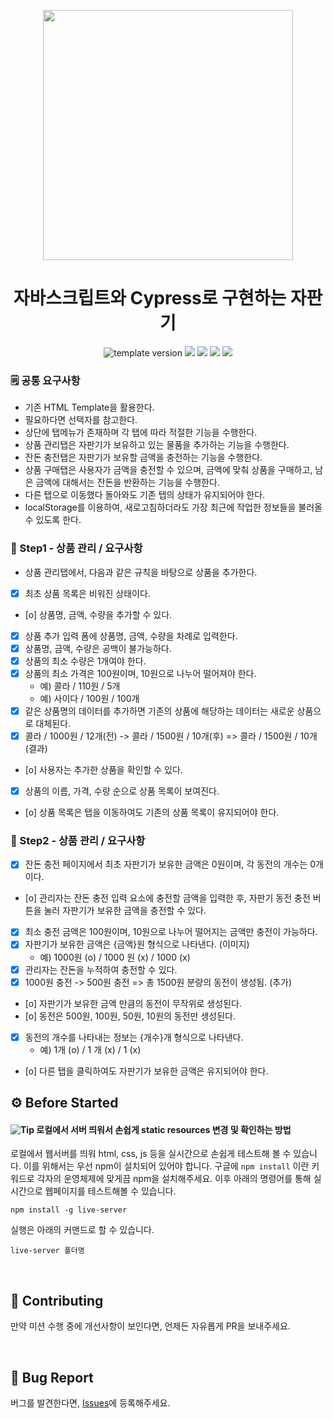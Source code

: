 <p align="middle" >
  <img src="https://nextstep-storage.s3.ap-northeast-2.amazonaws.com/536baaa17ed346bb851cc9f663edb069" width="400">
</p>
  <h1 align="middle">자바스크립트와 Cypress로 구현하는 자판기</h1>
  <p align="middle">
    <img src="https://img.shields.io/badge/version-1.0.0-blue?style=flat-square" alt="template version"/>
    <img src="https://img.shields.io/badge/language-html-red.svg?style=flat-square"/>
    <img src="https://img.shields.io/badge/language-css-blue.svg?style=flat-square"/>
    <img src="https://img.shields.io/badge/language-js-yellow.svg?style=flat-square"/>
    <img src="https://img.shields.io/badge/license-MIT-brightgreen.svg?style=flat-square"/>
  </p>
</p>

### 🗒 공통 요구사항

- 기존 HTML Template을 활용한다.
- 필요하다면 선택자를 참고한다.
- 상단에 탭메뉴가 존재하며 각 탭에 따라 적절한 기능을 수행한다.
- 상품 관리탭은 자판기가 보유하고 있는 물품을 추가하는 기능을 수행한다.
- 잔돈 충전탭은 자판기가 보유할 금액을 충전하는 기능을 수행한다.
- 상품 구매탭은 사용자가 금액을 충전할 수 있으며, 금액에 맞춰 상품을 구매하고, 남은 금액에 대해서는 잔돈을 반환하는 기능을 수행한다.
- 다른 탭으로 이동했다 돌아와도 기존 탭의 상태가 유지되어야 한다.
- localStorage를 이용하여, 새로고침하더라도 가장 최근에 작업한 정보들을 불러올 수 있도록 한다.

### 🎯 Step1 - 상품 관리 / 요구사항

- 상품 관리탭에서, 다음과 같은 규칙을 바탕으로 상품을 추가한다.
- [x] 최초 상품 목록은 비워진 상태이다.
- [o] 상품명, 금액, 수량을 추가할 수 있다.
- [x] 상품 추가 입력 폼에 상품명, 금액, 수량을 차례로 입력한다.
- [x] 상품명, 금액, 수량은 공백이 불가능하다.
- [x] 상품의 최소 수량은 1개여야 한다.
- [x] 상품의 최소 가격은 100원이며, 10원으로 나누어 떨어져야 한다.
  - 예) 콜라 / 110원 / 5개
  - 예) 사이다 / 100원 / 100개
- [x] 같은 상품명의 데이터를 추가하면 기존의 상품에 해당하는 데이터는 새로운 상품으로 대체된다.
- [x] 콜라 / 1000원 / 12개(전) -> 콜라 / 1500원 / 10개(후) => 콜라 / 1500원 / 10개(결과)
- [o] 사용자는 추가한 상품을 확인할 수 있다.
- [x] 상품의 이름, 가격, 수량 순으로 상품 목록이 보여진다.
- [o] 상품 목록은 탭을 이동하여도 기존의 상품 목록이 유지되어야 한다.

### 🎯 Step2 - 상품 관리 / 요구사항

- [x] 잔돈 충전 페이지에서 최초 자판기가 보유한 금액은 0원이며, 각 동전의 개수는 0개이다.
- [o] 관리자는 잔돈 충전 입력 요소에 충전할 금액을 입력한 후, 자판기 동전 충전 버튼을 눌러 자판기가 보유한 금액을 충전할 수 있다.
- [x] 최소 충전 금액은 100원이며, 10원으로 나누어 떨어지는 금액만 충전이 가능하다.
- [x] 자판기가 보유한 금액은 {금액}원 형식으로 나타낸다. (이미지)
  - 예) 1000원 (o) / 1000 원 (x) / 1000 (x)
- [x] 관리자는 잔돈을 누적하여 충전할 수 있다.
- [x] 1000원 충전 -> 500원 충전 => 총 1500원 분량의 동전이 생성됨. (추가)
- [o] 자판기가 보유한 금액 만큼의 동전이 무작위로 생성된다.
- [o] 동전은 500원, 100원, 50원, 10원의 동전만 생성된다.
- [x] 동전의 개수를 나타내는 정보는 {개수}개 형식으로 나타낸다.
  - 예) 1개 (o) / 1 개 (x) / 1 (x)
- [o] 다른 탭을 클릭하여도 자판기가 보유한 금액은 유지되어야 한다.

## ⚙️ Before Started

#### <img alt="Tip" src="https://img.shields.io/static/v1.svg?label=&message=Tip&style=flat-square&color=673ab8"> 로컬에서 서버 띄워서 손쉽게 static resources 변경 및 확인하는 방법

로컬에서 웹서버를 띄워 html, css, js 등을 실시간으로 손쉽게 테스트해 볼 수 있습니다. 이를 위해서는 우선 npm이 설치되어 있어야 합니다. 구글에 `npm install` 이란 키워드로 각자의 운영체제에 맞게끔 npm을 설치해주세요. 이후 아래의 명령어를 통해 실시간으로 웹페이지를 테스트해볼 수 있습니다.

```
npm install -g live-server
```

실행은 아래의 커맨드로 할 수 있습니다.

```
live-server 폴더명
```

<br/>

## 👏 Contributing

만약 미션 수행 중에 개선사항이 보인다면, 언제든 자유롭게 PR을 보내주세요.

<br/>

## 🐞 Bug Report

버그를 발견한다면, [Issues](https://github.com/next-step/js-vending-machine/issues)에 등록해주세요.

<br/>
